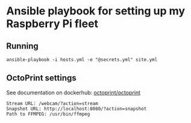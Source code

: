 # Ansible playbook for setting up my Raspberry Pi fleet

## Running

    ansible-playbook -i hosts.yml -e "@secrets.yml" site.yml

## OctoPrint settings

See documentation on dockerhub: [octoprint/octoprint](https://hub.docker.com/r/octoprint/octoprint/)

    Stream URL: /webcam/?action=stream
    Snapshot URL: http://localhost:8080/?action=snapshot
    Path to FFMPEG: /usr/bin/ffmpeg

